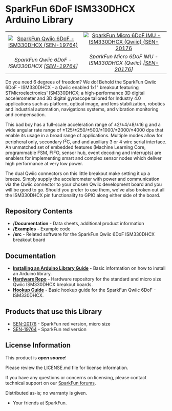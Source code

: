 <!-- 
<!-- Copyright 2025 Michael V. Schaefer
<!-- 
<!-- Licensed under the Apache License, Version 2.0 (the "License");
<!-- you may not use this file except in compliance with the License.
<!-- You may obtain a copy of the License at:
<!-- 
<!--     http://www.apache.org/licenses/LICENSE-2.0
<!-- 
<!-- Unless required by applicable law or agreed to in writing, software
<!-- distributed under the License is distributed on an "AS IS" BASIS,
<!-- WITHOUT WARRANTIES OR CONDITIONS OF ANY KIND, either express or implied.
<!-- See the License for the specific language governing permissions and
<!-- limitations under the License.
-->

SparkFun 6DoF ISM330DHCX Arduino Library
========================================

<table class="table table-hover table-striped table-bordered">
  <tr align="center">
   <td><a href="https://www.sparkfun.com/products/19764"><img src="https://cdn.sparkfun.com//assets/parts/1/9/4/6/6/6DoFIMU_03a.jpg" alt="SparkFun Qwiic 6DoF - ISM330DHCX (SEN-19764)"></a></td>
   <td><a href="https://www.sparkfun.com/products/20176"><img src="https://cdn.sparkfun.com//assets/parts/1/9/9/7/9/20176_Quarter.jpg" alt="SparkFun Micro 6DoF IMU - ISM330DHCX (Qwiic) (SEN-20176"></a></td>
  </tr>
  <tr align="center">
   <td><i>SparkFun Qwiic 6DoF - ISM330DHCX [<a href="https://www.sparkfun.com/products/19764">SEN-19764</a>]</i></td>
   <td><i>SparkFun Micro 6DoF IMU - ISM330DHCX (Qwiic) [<a href="https://www.sparkfun.com/products/20176">SEN-20176</a>]</i></td>
  </tr>
</table>


Do you need 6 degrees of freedom? We do! Behold the SparkFun Qwiic 6DoF - ISM330DHCX - a Qwiic enabled 1x1" breakout featuring STMicroelectronics' ISM330DHCX; a high-performance 3D digital accelerometer and 3D digital gyroscope tailored for Industry 4.0 applications such as platform, optical image, and lens stabilization, robotics and industrial automation, navigations systems, and vibration monitoring and compensation. 

This bad boy has a full-scale acceleration range of ±2/±4/±8/±16 g and a wide angular rate range of ±125/±250/±500/±1000/±2000/±4000 dps that enable its usage in a broad range of applications. Multiple modes allow for peripheral only, secondary I<sup>2</sup>C, and and auxiliary 3 or 4 wire serial interface. An unmatched set of embedded features (Machine Learning Core, programmable FSM, FIFO, sensor hub, event decoding and interrupts) are enablers for implementing smart and complex sensor nodes which deliver high performance at very low power.  

The dual Qwiic connectors on this little breakout make setting it up a breeze. Simply supply the accelerometer with power and communication via the Qwiic connector to your chosen Qwiic development board and you will be good to go. Should you prefer to use them, we've also broken out all the ISM330DHCX pin functionality to GPIO along either side of the board. 

Repository Contents
-------------------

* **/Documentation** - Data sheets, additional product information
* **/Examples** - Example code 
* **/src** - Related software for the SparkFun Qwiic 6DoF ISM330DHCX breakout board

Documentation
--------------
* **[Installing an Arduino Library Guide](https://learn.sparkfun.com/tutorials/installing-an-arduino-library)** - Basic information on how to install an Arduino library.
* **[Hardware Repo](https://github.com/sparkfun/SparkFun_Qwiic_6DoF_ISM330DHCX)** - Hardware repository for the standard and micro size Qwiic ISM330DHCX breakout boards. 
* **[Hookup Guide](https://learn.sparkfun.com/tutorials/qwiic-6dof---ism330dhcx-hookup-guide)** - Basic hookup guide for the SparkFun Qwiic 6DoF - ISM330DHCX.


Products that use this Library
----------------

* [SEN-20176](https://www.sparkfun.com/products/20176) - SparkFun red version, micro size
* [SEN-19764](https://www.sparkfun.com/products/19764) - SparkFun red version

License Information
-------------------

This product is _**open source**_! 

Please review the LICENSE.md file for license information. 

If you have any questions or concerns on licensing, please contact technical support on our [SparkFun forums](https://forum.sparkfun.com/viewforum.php?f=152).

Distributed as-is; no warranty is given.

- Your friends at SparkFun.

_<COLLABORATION CREDIT>_

